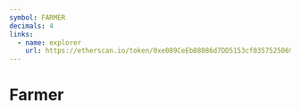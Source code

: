 ```yaml
---
symbol: FARMER
decimals: 4
links:
  - name: explorer
    url: https://etherscan.io/token/0xe089CeEb88086d7DD5153cf0357525069Cb27a4a
---
```


# Farmer
